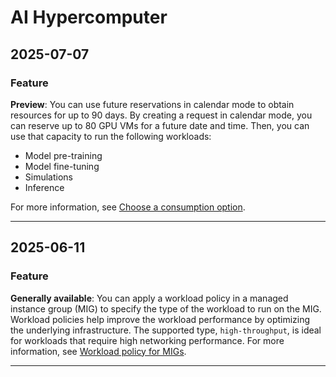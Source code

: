 # AI Hypercomputer

## 2025-07-07

### Feature

**Preview**: You can use future reservations in calendar mode to obtain resources for up to 90 days. By creating a request in calendar mode, you can reserve up to 80 GPU VMs for a future date and time. Then, you can use that capacity to run the following workloads:

* Model pre-training
* Model fine-tuning
* Simulations
* Inference

For more information, see [Choose a consumption option](https://cloud.google.com/ai-hypercomputer/docs/consumption-models).

---
## 2025-06-11

### Feature

**Generally available**: You can apply a workload policy in a managed instance group (MIG) to specify the type of the workload to run on the MIG. Workload policies help improve the workload performance by optimizing the underlying infrastructure. The supported type, `high-throughput`, is ideal for workloads that require high networking performance. For more information, see [Workload policy for MIGs](https://cloud.google.com/ai-hypercomputer/docs/placement-policy-and-workload-policy#workload-policy).

---
